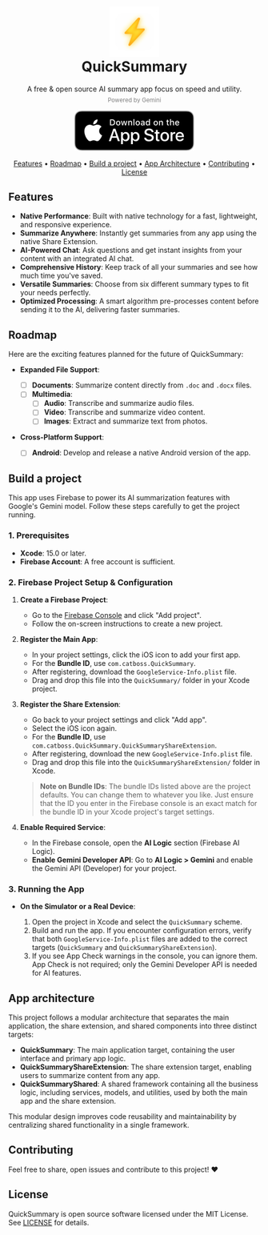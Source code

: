 <div align="center">
  <img
    width="100"
    src="./docs/icon.png"
    alt="QuickSummary"
  >
   <h1 style="margin-block-start: 0em;">
    QuickSummary
  </h1>
  <p>
    A free & open source AI summary app focus on speed and utility.<br>
    <sub style="color:gray;">Powered by Gemini</sub>
  </p>
<div align="center">

[![Download on the App Store](docs/download_on_the_app_store.svg)](https://apps.apple.com/us/app/quicksummary-ai-summary/id6748961856)

</div>
   <p>
    <a href="#features">Features</a> •
    <a href="#roadmap">Roadmap</a> •
    <a href="#build-a-project">Build a project</a> •
    <a href="#app-architecture">App Architecture</a> •
    <a href="#contributing">Contributing</a> •
    <a href="#license">License</a> 
  </p>
</div>

## Features

- **Native Performance**: Built with native technology for a fast, lightweight, and responsive experience.
- **Summarize Anywhere**: Instantly get summaries from any app using the native Share Extension.
- **AI-Powered Chat**: Ask questions and get instant insights from your content with an integrated AI chat.
- **Comprehensive History**: Keep track of all your summaries and see how much time you've saved.
- **Versatile Summaries**: Choose from six different summary types to fit your needs perfectly.
- **Optimized Processing**: A smart algorithm pre-processes content before sending it to the AI, delivering faster summaries.

## Roadmap

Here are the exciting features planned for the future of QuickSummary:

- **Expanded File Support**:

  - [ ] **Documents**: Summarize content directly from `.doc` and `.docx` files.
  - [ ] **Multimedia**:
    - [ ] **Audio**: Transcribe and summarize audio files.
    - [ ] **Video**: Transcribe and summarize video content.
    - [ ] **Images**: Extract and summarize text from photos.

- **Cross-Platform Support**:
  - [ ] **Android**: Develop and release a native Android version of the app.

## Build a project

This app uses Firebase to power its AI summarization features with Google's Gemini model. Follow these steps carefully to get the project running.

### 1. Prerequisites

- **Xcode**: 15.0 or later.
- **Firebase Account**: A free account is sufficient.

### 2. Firebase Project Setup & Configuration

1. **Create a Firebase Project**:

   - Go to the [Firebase Console](https://console.firebase.google.com/) and click "Add project".
   - Follow the on-screen instructions to create a new project.

2. **Register the Main App**:

   - In your project settings, click the iOS icon to add your first app.
   - For the **Bundle ID**, use `com.catboss.QuickSummary`.
   - After registering, download the `GoogleService-Info.plist` file.
   - Drag and drop this file into the `QuickSummary/` folder in your Xcode project.

3. **Register the Share Extension**:

   - Go back to your project settings and click "Add app".
   - Select the iOS icon again.
   - For the **Bundle ID**, use `com.catboss.QuickSummary.QuickSummaryShareExtension`.
   - After registering, download the new `GoogleService-Info.plist` file.
   - Drag and drop this file into the `QuickSummaryShareExtension/` folder in Xcode.

   > **Note on Bundle IDs**: The bundle IDs listed above are the project defaults. You can change them to whatever you like. Just ensure that the ID you enter in the Firebase console is an exact match for the bundle ID in your Xcode project's target settings.

4. **Enable Required Service**:
   - In the Firebase console, open the **AI Logic** section (Firebase AI Logic).
   - **Enable Gemini Developer API**: Go to **AI Logic > Gemini** and enable the Gemini API (Developer) for your project.

### 3. Running the App

- **On the Simulator or a Real Device**:

  1. Open the project in Xcode and select the `QuickSummary` scheme.
  2. Build and run the app. If you encounter configuration errors, verify that both `GoogleService-Info.plist` files are added to the correct targets (`QuickSummary` and `QuickSummaryShareExtension`).
  3. If you see App Check warnings in the console, you can ignore them. App Check is not required; only the Gemini Developer API is needed for AI features.

## App architecture

This project follows a modular architecture that separates the main application, the share extension, and shared components into three distinct targets:

- **QuickSummary**: The main application target, containing the user interface and primary app logic.
- **QuickSummaryShareExtension**: The share extension target, enabling users to summarize content from any app.
- **QuickSummaryShared**: A shared framework containing all the business logic, including services, models, and utilities, used by both the main app and the share extension.

This modular design improves code reusability and maintainability by centralizing shared functionality in a single framework.

## Contributing

Feel free to share, open issues and contribute to this project! :heart:

## License

QuickSummary is open source software licensed under the MIT License. See [LICENSE](LICENSE) for details.

